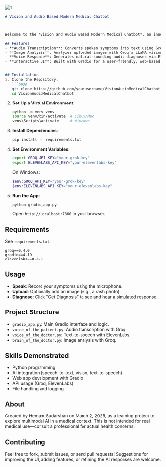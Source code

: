 
![1](https://github.com/user-attachments/assets/ad49f752-478a-4a2f-a22d-1e89f85dc80b)





```markdown
# Vision and Audio Based Modern Medical Chatbot



Welcome to the *Vision and Audio Based Modern Medical Chatbot*, an innovative educational tool that simulates medical consultations using cutting-edge AI technologies. Speak your symptoms, upload an image, and receive a fictional diagnosis in both text and audio form—all for learning purposes, not real medical advice.

## Features
- **Audio Transcription**: Converts spoken symptoms into text using Groq’s Whisper model.
- **Image Analysis**: Analyzes uploaded images with Groq’s LLaMA vision model to simulate medical insights.
- **Voice Response**: Generates natural-sounding audio diagnoses via ElevenLabs.
- **Interactive UI**: Built with Gradio for a user-friendly, web-based experience.


## Installation
1. Clone the Repository:
   ```bash
   git clone https://github.com/yourusername/VisionAudioMedicalChatbot.git
   cd VisionAudioMedicalChatbot
   ```
2. **Set Up a Virtual Environment**:
   ```bash
   python -m venv venv
   source venv/bin/activate  # Linux/Mac
   venv\Scripts\activate     # Windows
   ```
3. **Install Dependencies**:
   ```bash
   pip install -r requirements.txt
   ```
4. **Set Environment Variables**:
   ```bash
   export GROQ_API_KEY="your-grok-key"
   export ELEVENLABS_API_KEY="your-elevenlabs-key"
   ```
   On Windows:
   ```powershell
   $env:GROQ_API_KEY="your-grok-key"
   $env:ELEVENLABS_API_KEY="your-elevenlabs-key"
   ```
5. **Run the App**:
   ```bash
   python gradio_app.py
   ```
   Open `http://localhost:7860` in your browser.

## Requirements
See `requirements.txt`:
```
groq==0.4.0
gradio==4.19
elevenlabs==0.3.0
```

## Usage
- **Speak**: Record your symptoms using the microphone.
- **Upload**: Optionally add an image (e.g., a rash photo).
- **Diagnose**: Click "Get Diagnosis" to see and hear a simulated response.

## Project Structure
- `gradio_app.py`: Main Gradio interface and logic.
- `voice_of_the_patient.py`: Audio transcription with Groq.
- `voice_of_the_doctor.py`: Text-to-speech with ElevenLabs.
- `brain_of_the_doctor.py`: Image analysis with Groq.

## Skills Demonstrated
- Python programming
- AI integration (speech-to-text, vision, text-to-speech)
- Web app development with Gradio
- API usage (Groq, ElevenLabs)
- File handling and logging

## About
Created by Hemant Sudarshan on March 2, 2025, as a learning project to explore multimodal AI in a medical context. This is not intended for real medical use—consult a professional for actual health concerns.

## Contributing
Feel free to fork, submit issues, or send pull requests! Suggestions for improving the UI, adding features, or refining the AI responses are welcome.



